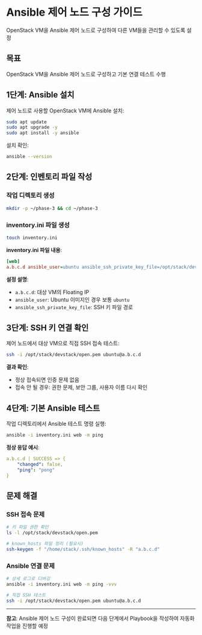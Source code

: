 # Ansible 제어 노드 구성 가이드

OpenStack VM을 Ansible 제어 노드로 구성하여 다른 VM들을 관리할 수 있도록 설정

## 목표

OpenStack VM을 Ansible 제어 노드로 구성하고 기본 연결 테스트 수행

## 1단계: Ansible 설치

제어 노드로 사용할 OpenStack VM에 Ansible 설치:

```bash
sudo apt update
sudo apt upgrade -y
sudo apt install -y ansible
```

설치 확인:

```bash
ansible --version
```

## 2단계: 인벤토리 파일 작성

### 작업 디렉토리 생성

```bash
mkdir -p ~/phase-3 && cd ~/phase-3
```

### inventory.ini 파일 생성

```bash
touch inventory.ini
```

**inventory.ini 파일 내용**:

```ini
[web]
a.b.c.d ansible_user=ubuntu ansible_ssh_private_key_file=/opt/stack/devstack/open.pem
```

**설정 설명**:
- `a.b.c.d`: 대상 VM의 Floating IP
- `ansible_user`: Ubuntu 이미지인 경우 보통 `ubuntu`
- `ansible_ssh_private_key_file`: SSH 키 파일 경로

## 3단계: SSH 키 연결 확인

제어 노드에서 대상 VM으로 직접 SSH 접속 테스트:

```bash
ssh -i /opt/stack/devstack/open.pem ubuntu@a.b.c.d
```

**결과 확인**:
- 정상 접속되면 인증 문제 없음
- 접속 안 될 경우: 권한 문제, 보안 그룹, 사용자 이름 다시 확인

## 4단계: 기본 Ansible 테스트

작업 디렉토리에서 Ansible 테스트 명령 실행:

```bash
ansible -i inventory.ini web -m ping
```

**정상 응답 예시**:

```yaml
a.b.c.d | SUCCESS => {
    "changed": false,
    "ping": "pong"
}
```

## 문제 해결

### SSH 접속 문제

```bash
# 키 파일 권한 확인
ls -l /opt/stack/devstack/open.pem

# known_hosts 파일 정리 (필요시)
ssh-keygen -f "/home/stack/.ssh/known_hosts" -R "a.b.c.d"
```

### Ansible 연결 문제

```bash
# 상세 로그로 디버깅
ansible -i inventory.ini web -m ping -vvv

# 직접 SSH 테스트
ssh -i /opt/stack/devstack/open.pem ubuntu@a.b.c.d
```

---

**참고**: Ansible 제어 노드 구성이 완료되면 다음 단계에서 Playbook을 작성하여 자동화 작업을 진행할 예정
